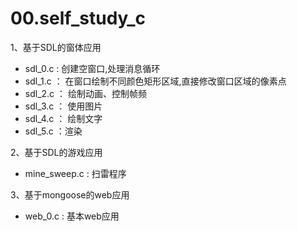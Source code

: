 # 00.self_study_c

1、基于SDL的窗体应用
* sdl_0.c : 创建空窗口,处理消息循环
* sdl_1.c ： 在窗口绘制不同颜色矩形区域,直接修改窗口区域的像素点
* sdl_2.c ： 绘制动画、控制帧频
* sdl_3.c ： 使用图片
* sdl_4.c ： 绘制文字
* sdl_5.c ：渲染

2、基于SDL的游戏应用
* mine_sweep.c : 扫雷程序

3、基于mongoose的web应用
* web_0.c : 基本web应用
